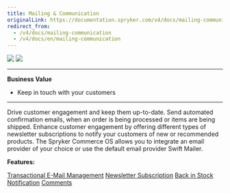 ```yaml
---
title: Mailing & Communication
originalLink: https://documentation.spryker.com/v4/docs/mailing-communication
redirect_from:
  - /v4/docs/mailing-communication
  - /v4/docs/en/mailing-communication
---
```


<div class='feature-text'>
    <div class='feature-images'>
    <img class="light-mode" src="https://spryker.s3.eu-central-1.amazonaws.com/docs/Document+360/Capabilities+icons/light/Mailing+and+Communication.svg"/>
    <img class="dark-mode" src="https://spryker.s3.eu-central-1.amazonaws.com/docs/Document+360/Capabilities+icons/dark/Mailing+and+Communication.svg"/>
    </div>
    <div class="feature-text-wrap">

***
**Business Value**
* Keep in touch with your customers
***

Drive customer engagement and keep them up-to-date. Send automated confirmation emails, when an order is being processed or items are being shipped. Enhance customer engagement by offering different types of newsletter subscriptions to notify your customers of new or recommended products. The Spryker Commerce OS allows you to integrate an email provider of your choice or use the default email provider Swift Mailer.
        </div>
</div>

**Features:**

<div>
<a class="feature-link" href="https://documentation.spryker.com/v4/docs/transactional-email-management">Transactional E-Mail Management</a>    
<a class="feature-link" href="https://documentation.spryker.com/v4/docs/newsletter-subscription">Newsletter Subscription</a>
<a class="feature-link" href="https://documentation.spryker.com/v4/docs/back-in-stock-notification-feature-overview">Back in Stock Notification</a>
<a class="feature-link" href="https://documentation.spryker.com/v4/docs/comments">Comments</a>
</div>
